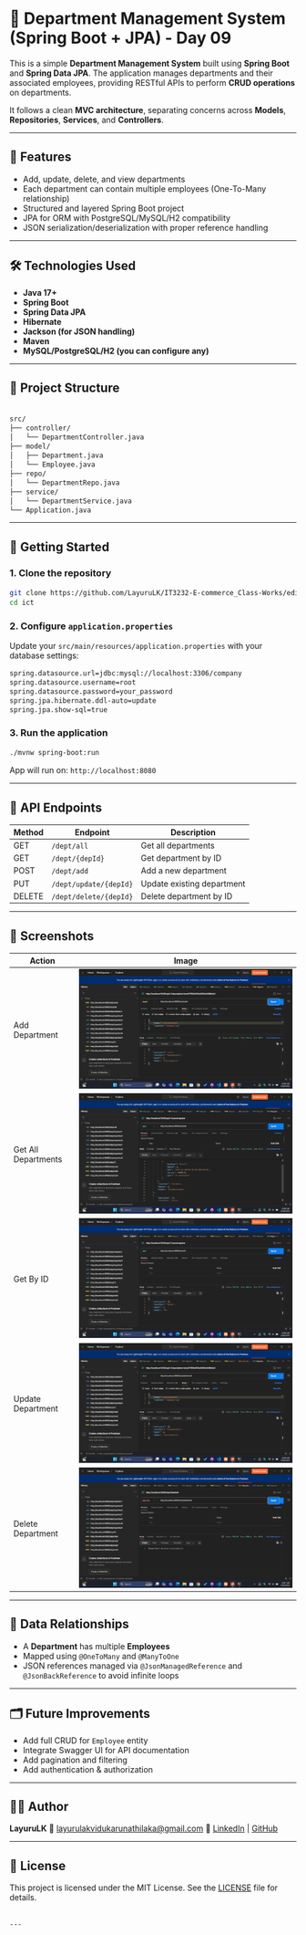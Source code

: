 # 🏢 Department Management System (Spring Boot + JPA) - Day 09

This is a simple **Department Management System** built using **Spring Boot** and **Spring Data JPA**. The application manages departments and their associated employees, providing RESTful APIs to perform **CRUD operations** on departments.

It follows a clean **MVC architecture**, separating concerns across **Models**, **Repositories**, **Services**, and **Controllers**.

---

## 📌 Features

- Add, update, delete, and view departments
- Each department can contain multiple employees (One-To-Many relationship)
- Structured and layered Spring Boot project
- JPA for ORM with PostgreSQL/MySQL/H2 compatibility
- JSON serialization/deserialization with proper reference handling

---

## 🛠️ Technologies Used

- **Java 17+**
- **Spring Boot**
- **Spring Data JPA**
- **Hibernate**
- **Jackson (for JSON handling)**
- **Maven**
- **MySQL/PostgreSQL/H2 (you can configure any)**

---

## 📁 Project Structure

```

src/
├── controller/
│   └── DepartmentController.java
├── model/
│   ├── Department.java
│   └── Employee.java
├── repo/
│   └── DepartmentRepo.java
├── service/
│   └── DepartmentService.java
└── Application.java

````

---

## 🚀 Getting Started

### 1. Clone the repository

```bash
git clone https://github.com/LayuruLK/IT3232-E-commerce_Class-Works/edit/main/Day%2009/
cd ict
````

### 2. Configure `application.properties`

Update your `src/main/resources/application.properties` with your database settings:

```properties
spring.datasource.url=jdbc:mysql://localhost:3306/company
spring.datasource.username=root
spring.datasource.password=your_password
spring.jpa.hibernate.ddl-auto=update
spring.jpa.show-sql=true
```

### 3. Run the application

```bash
./mvnw spring-boot:run
```

App will run on: `http://localhost:8080`

---

## 📡 API Endpoints

| Method | Endpoint               | Description                |
| ------ | ---------------------- | -------------------------- |
| GET    | `/dept/all`            | Get all departments        |
| GET    | `/dept/{depId}`        | Get department by ID       |
| POST   | `/dept/add`            | Add a new department       |
| PUT    | `/dept/update/{depId}` | Update existing department |
| DELETE | `/dept/delete/{depId}` | Delete department by ID    |

---

## 📸 Screenshots

| Action              | Image                                 |
| ------------------- | ------------------------------------- |
| Add Department      | ![Add](screenshots/add.png)           |
| Get All Departments | ![Get All](screenshots/getall.png)    |
| Get By ID           | ![Get By ID](screenshots/getbyid.png) |
| Update Department   | ![Update](screenshots/update.png)     |
| Delete Department   | ![Delete](screenshots/delete.png)     |

---

## 🧠 Data Relationships

* A **Department** has multiple **Employees**
* Mapped using `@OneToMany` and `@ManyToOne`
* JSON references managed via `@JsonManagedReference` and `@JsonBackReference` to avoid infinite loops

---

## 🗂️ Future Improvements

* Add full CRUD for `Employee` entity
* Integrate Swagger UI for API documentation
* Add pagination and filtering
* Add authentication & authorization

---

## 🧑‍💻 Author

**LayuruLK**
📧 [layurulakvidukarunathilaka@gmail.com](mailto:your.layurulakvidukarunathilaka@gmail.com)
🔗 [LinkedIn](https://linkedin.com/in/layuru-k-02b345245) | [GitHub](https://github.com/LayuruLK)

---

## 📄 License

This project is licensed under the MIT License. See the [LICENSE](LICENSE) file for details.

```

---
